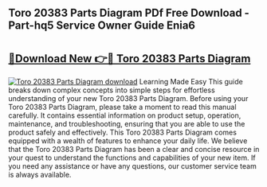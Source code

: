 ## Toro 20383 Parts Diagram PDf Free Download - Part-hq5 Service Owner Guide Enia6

# <h2><a href="http://dfrn8lr.blite.top/?on=Toro+20383+Parts+Diagram">🔗Download New 👉🔴 Toro 20383 Parts Diagram</a></h2>

[![Toro 20383 Parts Diagram download](https://i.imgur.com/lujVjoI.png)](http://dfrn8lr.blite.top/?on=Toro+20383+Parts+Diagram)
Learning Made Easy This guide breaks down complex concepts into simple steps for effortless understanding of your new Toro 20383 Parts Diagram. Before using your Toro 20383 Parts Diagram, please take a moment to read this manual carefully. It contains essential information on product setup, operation, maintenance, and troubleshooting, ensuring that you are able to use the product safely and effectively. This Toro 20383 Parts Diagram comes equipped with a wealth of features to enhance your daily life. We believe that the Toro 20383 Parts Diagram has been a clear and concise resource in your quest to understand the functions and capabilities of your new item. If you need any assistance or have any questions, our customer service team is always available.
